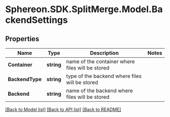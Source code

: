# Sphereon.SDK.SplitMerge.Model.BackendSettings
## Properties

Name | Type | Description | Notes
------------ | ------------- | ------------- | -------------
**Container** | **string** | name of the container where files will be stored | 
**BackendType** | **string** | type of the backend where files will be stored | 
**Backend** | **string** | name of the backend where files will be stored | 

[[Back to Model list]](../README.md#documentation-for-models) [[Back to API list]](../README.md#documentation-for-api-endpoints) [[Back to README]](../README.md)

